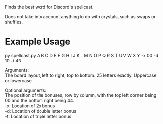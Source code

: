 Finds the best word for Discord's spellcast.

Does not take into account anything to do with crystals, such as swaps or shuffles.

# Example Usage

py spellcast.py A B C D E F G H I J K L M N O P Q R S T U V W X Y -x 00 -d 10 -t 43

Arguments:  
The board layout, left to right, top to bottom. 25 letters exactly. Uppercase or lowercase  

Optional arguments:  
The position of the bonuses, row by column, with the top left corner being 00 and the bottom right being 44.  
-x: Location of 2x bonus  
-d: Location of double letter bonus  
-t: Location of triple letter bonus  